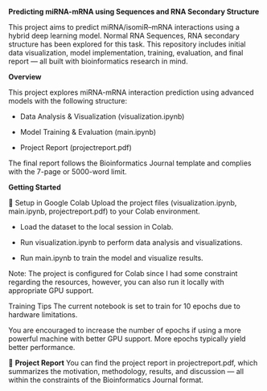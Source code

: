 ******Predicting miRNA-mRNA using Sequences and RNA Secondary Structure******

This project aims to predict miRNA/isomiR–mRNA interactions using a hybrid deep learning model. Normal RNA Sequences, RNA secondary structure has been explored for this task. This repository includes initial data visualization, model implementation, training, evaluation, and final report — all built with bioinformatics research in mind.

**Overview**

This project explores miRNA-mRNA interaction prediction using advanced models with the following structure:

  - Data Analysis & Visualization (visualization.ipynb)

  - Model Training & Evaluation (main.ipynb)

  - Project Report (projectreport.pdf)

The final report follows the Bioinformatics Journal template and complies with the 7-page or 5000-word limit.

**Getting Started**

🔧 Setup in Google Colab
Upload the project files (visualization.ipynb, main.ipynb, projectreport.pdf) to your Colab environment.

  - Load the dataset to the local session in Colab.

  - Run visualization.ipynb to perform data analysis and visualizations.

  - Run main.ipynb to train the model and visualize results.

Note: The project is configured for Colab since I had some constraint regarding the resources, however, you can also run it locally with appropriate GPU support.


 Training Tips
The current notebook is set to train for 10 epochs due to hardware limitations.

You are encouraged to increase the number of epochs if using a more powerful machine with better GPU support. More epochs typically yield better performance.

📄 **Project Report**
You can find the project report in projectreport.pdf, which summarizes the motivation, methodology, results, and discussion — all within the constraints of the Bioinformatics Journal format.
